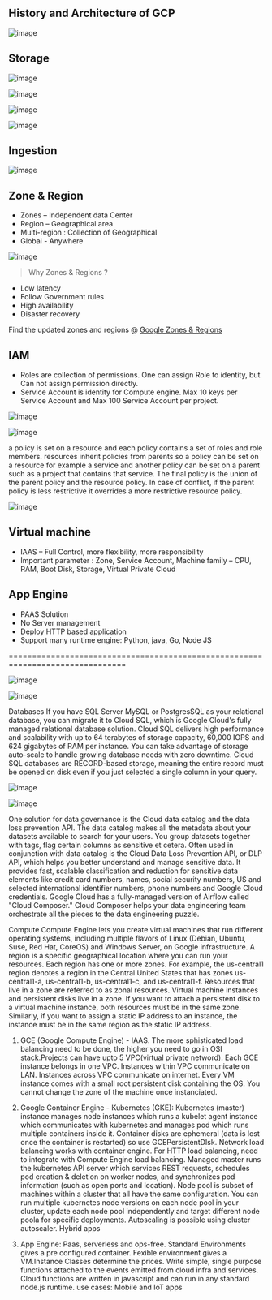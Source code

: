 ## History and Architecture of GCP 

![image](https://user-images.githubusercontent.com/19702456/222905593-f0e0471b-def3-4df9-9e1a-38394d5e74ec.png)

## Storage

![image](https://user-images.githubusercontent.com/19702456/222907142-7afd4075-0ca9-40a0-a7cf-973eb2ab2672.png)

![image](https://user-images.githubusercontent.com/19702456/222905632-043fd232-cb69-40b4-8e17-f2915877e2ce.png)

![image](https://user-images.githubusercontent.com/19702456/222908272-a6bb9bcf-9fcc-4dcf-9ff3-3476f4b6221d.png)

![image](https://user-images.githubusercontent.com/19702456/222908281-cb761edb-11df-4bc7-b653-d2b2475f53c6.png)


## Ingestion

![image](https://user-images.githubusercontent.com/19702456/222907236-509e4398-71aa-4aae-b5d9-1c5ce4a3a116.png)

## Zone & Region
- Zones – Independent data Center
- Region – Geographical area
- Multi-region : Collection of Geographical
- Global - Anywhere

![image](https://user-images.githubusercontent.com/19702456/222907494-543244ac-2303-470b-8db1-240333a0c5e4.png)

> Why Zones & Regions ?
- Low latency
- Follow Government rules
- High availability
- Disaster recovery

Find the updated zones and regions @ [Google Zones & Regions](https://cloud.google.com/about/locations)

## IAM

- Roles are collection of permissions. One can assign Role to identity, but Can not assign permission directly.
- Service Account is identity for Compute engine. Max 10 keys per Service Account and Max 100 Service Account per project.


![image](https://user-images.githubusercontent.com/19702456/222914917-7c47e20e-2520-493c-adb9-4ac360901a94.png)

![image](https://user-images.githubusercontent.com/19702456/222914943-ce2666bf-cd5b-4db0-a075-62d0f2bf081a.png)



a policy is set on a resource and each policy contains a set of roles and role members.  resources inherit policies from parents so a policy can be set on a resource for example a service and another policy can be set on a parent such as a project that contains that service. The final policy is the union of the parent policy and the resource policy. In case of conflict, if the parent policy is less restrictive it overrides a more restrictive resource policy. 





![image](https://user-images.githubusercontent.com/19702456/222905653-00cbff0f-1444-44f9-9eee-9b47bc93f32b.png)

## Virtual machine
- IAAS – Full Control, more flexibility, more responsibility
- Important parameter : Zone, Service Account, Machine family – CPU, RAM, Boot Disk, Storage, Virtual Private Cloud

## App Engine
- PAAS Solution
- No Server management
- Deploy HTTP based application
- Support many runtime engine: Python, java, Go, Node JS


===============================================================================

![image](https://user-images.githubusercontent.com/19702456/222905584-a8066c4c-df25-412b-9854-e9094c29fd5b.png)




![image](https://user-images.githubusercontent.com/19702456/222905595-4d6ad300-4175-440e-b251-ba255316fd56.png)

Databases
If you have SQL Server MySQL or PostgresSQL as your relational database, you can migrate it to Cloud SQL, which is Google Cloud's fully managed relational database solution. Cloud SQL delivers high performance and scalability with up to 64 terabytes of storage capacity, 60,000 IOPS and 624 gigabytes of RAM per instance. You can take advantage of storage auto-scale to handle growing database needs with zero downtime. Cloud SQL databases are RECORD-based storage, meaning the entire record must be opened on disk even if you just selected a single column in your query.

![image](https://user-images.githubusercontent.com/19702456/222905623-6162f053-9a23-4a80-ba81-60bc9479af57.png)

![image](https://user-images.githubusercontent.com/19702456/222905629-28a9470d-d786-4baa-b8c9-1e4ee160476c.png)




One solution for data governance is the Cloud data catalog and the data loss prevention API. The data catalog makes all the metadata about your datasets available to search for your users. You group datasets together with tags, flag certain columns as sensitive et cetera. Often used in conjunction with data catalog is the Cloud Data Loss Prevention API, or DLP API, which helps you better understand and manage sensitive data. It provides fast, scalable classification and reduction for sensitive data elements like credit card numbers, names, social security numbers, US and selected international identifier numbers, phone numbers and Google Cloud credentials.
Google Cloud has a fully-managed version of Airflow called "Cloud Composer." Cloud Composer helps your data engineering team orchestrate all the pieces to the data engineering puzzle. 





Compute
Compute Engine lets you create virtual machines that run different operating systems, including multiple flavors of Linux (Debian, Ubuntu, Suse, Red Hat, CoreOS) and Windows Server, on Google infrastructure. A region is a specific geographical location where you can run your resources. Each region has one or more zones. For example, the us-central1 region denotes a region in the Central United States that has zones us-central1-a, us-central1-b, us-central1-c, and us-central1-f. Resources that live in a zone are referred to as zonal resources. Virtual machine instances and persistent disks live in a zone. If you want to attach a persistent disk to a virtual machine instance, both resources must be in the same zone. Similarly, if you want to assign a static IP address to an instance, the instance must be in the same region as the static IP address.
1. GCE (Google Compute Engine) - IAAS. The more sphisticated load balancing need to be done, the higher you need to go in OSI stack.Projects can have upto 5 VPC(virtual private netword). Each GCE instance belongs in one VPC. Instances within VPC communicate on LAN. Instances across VPC communicate on internet. Every VM instance comes with a small root persistent disk containing the OS. You cannot change the zone of the machine once instanciated. 

2. Google Container Engine - Kubernetes (GKE): Kubernetes (master) instance manages node instances which runs a kubelet agent instance which communicates with kubernetes and manages pod which runs multiple containers inside it. Container disks are ephemeral (data is lost once the container is restarted) so use GCEPersistentDIsk. Network load balancing works with container engine. For HTTP load balancing, need to integrate with Compute Engine load balancing. Managed master runs the kubernetes API server which services REST requests, schedules pod creation & deletion on worker nodes, and synchronizes pod information (such as open ports and location). Node pool is subset of machines within a cluster that all have the same configuration. You can run multiple kubernetes node versions on each node pool in your cluster, update each node pool independently and target different node poola for specific deployments. Autoscaling is possible using cluster autoscaler. Hybrid apps

3. App Engine: Paas, serverless and ops-free. Standard Environments gives a pre configured container. Fexible environment gives a VM.Instance Classes determine the prices. Write simple, single purpose functions attached to the events emitted from cloud infra and services. Cloud functions are written in javascript and can run in any standard node.js runtime. use cases: Mobile and IoT apps



